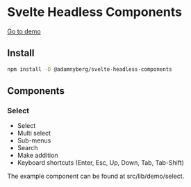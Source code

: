 # Svelte Headless Components

[Go to demo](https://svelte-headless.adamnyberg.se)

## Install

```bash
npm install -D @adamnyberg/svelte-headless-components
```

## Components

### Select

- Select
- Multi select
- Sub-menus
- Search
- Make addition
- Keyboard shortcuts (Enter, Esc, Up, Down, Tab, Tab-Shift)

The example component can be found at src/lib/demo/select.
